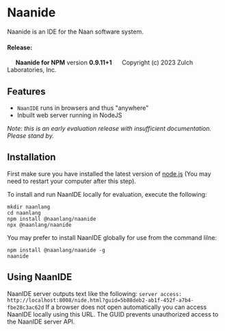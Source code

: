 Naanide
==========

Naanide is an IDE for the Naan software system.

#### Release:
     **Naanide for NPM** version **0.9.11+1**
     Copyright (c) 2023 Zulch Laboratories, Inc.

Features
-------
- `NaanIDE` runs in browsers and thus "anywhere"
- Inbuilt web server running in NodeJS

_Note: this is an early evaluation release with insufficient documentation. Please stand by._

Installation
-------

First make sure you have installed the latest version of [node.js](http://nodejs.org/)
(You may need to restart your computer after this step).

To install and run NaanIDE locally for evaluation, execute the following:

    mkdir naanlang
    cd naanlang
    npm install @naanlang/naanide
    npx @naanlang/naanide

You may prefer to install NaanIDE globally for use from the command lilne:

    npm install @naanlang/naanide -g
    naanide 

Using NaanIDE
-------

NaanIDE server outputs text like the following:
`server access: http://localhost:8008/nide.html?guid=5b88deb2-ab1f-452f-a7b4-fbe28c3ac62d`
If a browser does not open automatically you can access NaanIDE locally using this URL. The GUID prevents unauthorized access to the NaanIDE server API.
